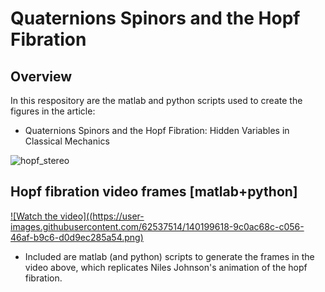 # Quaternions Spinors and the Hopf Fibration

## Overview

In this respository are the matlab and python scripts used to create the figures in the article:
* Quaternions Spinors and the Hopf Fibration: Hidden Variables in Classical Mechanics

![hopf_stereo](https://user-images.githubusercontent.com/62537514/140200805-c7934edb-76cf-40d3-9edb-2713f25a612a.png)



## Hopf fibration video frames [matlab+python]

[![Watch the video]((https://user-images.githubusercontent.com/62537514/140199618-9c0ac68c-c056-46af-b9c6-d0d9ec285a54.png)](https://youtu.be/Rj6p3NDDtmE)

 - Included are matlab (and python) scripts to generate the frames in the video above, which replicates Niles Johnson's animation of the hopf fibration.
